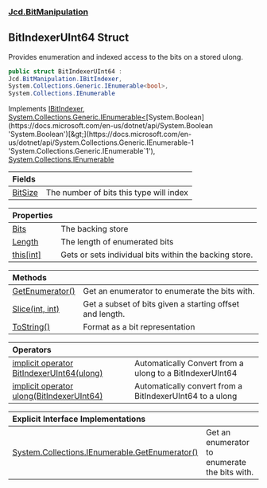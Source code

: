 ### [Jcd.BitManipulation](Jcd.BitManipulation.md 'Jcd.BitManipulation')

## BitIndexerUInt64 Struct

Provides enumeration and indexed access to the bits on a stored ulong.

```csharp
public struct BitIndexerUInt64 :
Jcd.BitManipulation.IBitIndexer,
System.Collections.Generic.IEnumerable<bool>,
System.Collections.IEnumerable
```

Implements [IBitIndexer](Jcd.BitManipulation.IBitIndexer.md 'Jcd.BitManipulation.IBitIndexer'), [System.Collections.Generic.IEnumerable&lt;](https://docs.microsoft.com/en-us/dotnet/api/System.Collections.Generic.IEnumerable-1 'System.Collections.Generic.IEnumerable`1')[System.Boolean](https://docs.microsoft.com/en-us/dotnet/api/System.Boolean 'System.Boolean')[&gt;](https://docs.microsoft.com/en-us/dotnet/api/System.Collections.Generic.IEnumerable-1 'System.Collections.Generic.IEnumerable`1'), [System.Collections.IEnumerable](https://docs.microsoft.com/en-us/dotnet/api/System.Collections.IEnumerable 'System.Collections.IEnumerable')

| Fields                                                                                                    |                                         |
|:----------------------------------------------------------------------------------------------------------|:----------------------------------------|
| [BitSize](Jcd.BitManipulation.BitIndexerUInt64.BitSize.md 'Jcd.BitManipulation.BitIndexerUInt64.BitSize') | The number of bits this type will index |

| Properties                                                                                                      |                                                        |
|:----------------------------------------------------------------------------------------------------------------|:-------------------------------------------------------|
| [Bits](Jcd.BitManipulation.BitIndexerUInt64.Bits.md 'Jcd.BitManipulation.BitIndexerUInt64.Bits')                | The backing store                                      |
| [Length](Jcd.BitManipulation.BitIndexerUInt64.Length.md 'Jcd.BitManipulation.BitIndexerUInt64.Length')          | The length of enumerated bits                          |
| [this[int]](Jcd.BitManipulation.BitIndexerUInt64.this[int].md 'Jcd.BitManipulation.BitIndexerUInt64.this[int]') | Gets or sets individual bits within the backing store. |

| Methods                                                                                                                           |                                                          |
|:----------------------------------------------------------------------------------------------------------------------------------|:---------------------------------------------------------|
| [GetEnumerator()](Jcd.BitManipulation.BitIndexerUInt64.GetEnumerator().md 'Jcd.BitManipulation.BitIndexerUInt64.GetEnumerator()') | Get an enumerator to enumerate the bits with.            |
| [Slice(int, int)](Jcd.BitManipulation.BitIndexerUInt64.Slice(int,int).md 'Jcd.BitManipulation.BitIndexerUInt64.Slice(int, int)')  | Get a subset of bits given a starting offset and length. |
| [ToString()](Jcd.BitManipulation.BitIndexerUInt64.ToString().md 'Jcd.BitManipulation.BitIndexerUInt64.ToString()')                | Format as a bit representation                           |

| Operators                                                                                                                                                                                                                                  |                                                          |
|:-------------------------------------------------------------------------------------------------------------------------------------------------------------------------------------------------------------------------------------------|:---------------------------------------------------------|
| [implicit operator BitIndexerUInt64(ulong)](Jcd.BitManipulation.BitIndexerUInt64.op_ImplicitJcd.BitManipulation.BitIndexerUInt64(ulong).md 'Jcd.BitManipulation.BitIndexerUInt64.op_Implicit Jcd.BitManipulation.BitIndexerUInt64(ulong)') | Automatically Convert from a ulong to a BitIndexerUInt64 |
| [implicit operator ulong(BitIndexerUInt64)](Jcd.BitManipulation.BitIndexerUInt64.op_Implicitulong(Jcd.BitManipulation.BitIndexerUInt64).md 'Jcd.BitManipulation.BitIndexerUInt64.op_Implicit ulong(Jcd.BitManipulation.BitIndexerUInt64)') | Automatically convert from a BitIndexerUInt64 to a ulong |

| Explicit Interface Implementations                                                                                                                                                                                             |                                               |
|:-------------------------------------------------------------------------------------------------------------------------------------------------------------------------------------------------------------------------------|:----------------------------------------------|
| [System.Collections.IEnumerable.GetEnumerator()](Jcd.BitManipulation.BitIndexerUInt64.System.Collections.IEnumerable.GetEnumerator().md 'Jcd.BitManipulation.BitIndexerUInt64.System.Collections.IEnumerable.GetEnumerator()') | Get an enumerator to enumerate the bits with. |
